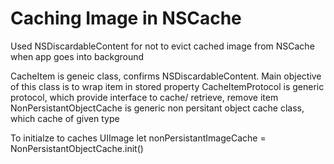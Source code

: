 # Caching Image in NSCache

Used NSDiscardableContent for not to evict cached image from NSCache when app goes into background


CacheItem<T> is geneic class, confirms NSDiscardableContent. Main objective of this class is to wrap item in stored property 
CacheItemProtocol is generic protocol, which provide interface to cache/ retrieve, remove item
NonPersistantObjectCache<T> is generic non persitant object cache class, which cache of given type 
  
To initialze to caches UIImage
let nonPersistantImageCache = NonPersistantObjectCache<UIImage>.init()
